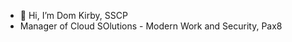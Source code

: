 - 👋 Hi, I’m Dom Kirby, SSCP
- Manager of Cloud SOlutions - Modern Work and Security, Pax8

<!---
pax8-dkirby/pax8-dkirby is a ✨ special ✨ repository because its `README.md` (this file) appears on your GitHub profile.
You can click the Preview link to take a look at your changes.
--->
